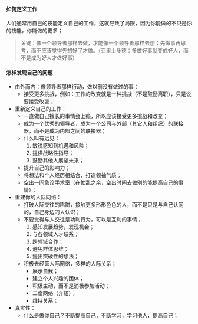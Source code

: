 #### 如何定义工作

人们通常用自己的技能定义自己的工作，这就导致了局限，因为你能做的不只是你的技能，你能做的更多；

> 关键：像一个领导者那样去做，才能像一个领导者那样去想；先做事再思考，而不应该觉得先想好了才做。（亚里士多德：多做好事就变成好人，而不是成为好人才做好事）

#### 怎样发现自己的问题

* 由外而内：像领导者那样行动，做以前没有做过的事：
    * 接受更多挑战，例如：工作的改变就是一种挑战（不是鼓励离职），只是说要接受改变；
* 重新定义自己的工作：
    * 一直做自己擅长的事情会上瘾，所以应该接受更多挑战和改变；
    * 成为一个优秀的领导者，成为一个公司与外部（其它人和组织）的联接器，而不是成为内部之间的联接器；
    * 什么叫有远见：
        1. 敏锐感知到机遇和风险；
        2. 提供战略性指导；
        3. 鼓励其他人展望未来；
    * 提升自己的影响力；
    * 将想法和个人经历相结合，打造领袖气质；
    * 空出一间急诊手术室（在忙乱之余，空出时间去做别的能提高自己的事情）；
* 重建你的人际网络：
    * 打破人际交往的陷阱，接触更多形形色色的人，而不是只是与自己认同的，自己身边的人认识；
    * 不要觉得与人交往是功利行为，可以是互利的事情；
        1. 感知发展趋势，发现机会；
        2. 与各领域人才联系；
        3. 跨领域合作；
        4. 避免群体思维；
        5. 提出突破性的想法；
    * 积极去经营人际网络，多样的人际关系；
        * 展示自我；
        * 建立个人兴趣的团体；
        * 积极主动，而不是消极参加活动；
        * 二度网络（介绍）；
        * 维持关系；
* 真实性：
    * 什么是做你自己？不断提高自己，不断学习，学习他人，提高自己；
